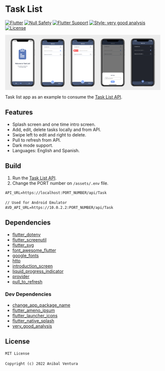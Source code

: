 # Task List

[![Flutter](https://img.shields.io/static/v1?label=Flutter&message=2.10.1&color=blue)](https://flutter.dev/)
[![Null Safety](https://img.shields.io/static/v1?label=Null+Safety&message=YES&color=success)](https://flutter.dev/docs/null-safety)
[![Flutter Support](https://img.shields.io/static/v1?label=Support&message=Android%20|%20iOS|%20Web&color=blue)]()
[![Style: very good analysis](https://img.shields.io/badge/Style-very_good_analysis-B22C89.svg)](https://pub.dev/packages/very_good_analysis)
[![License](https://img.shields.io/static/v1?label=License&message=MIT&color=blue)](LICENSE.md)

<img src="assets/images/repository_banner.png" align="center"/>

Task list app as an example to consume the [Task List API](https://github.com/anibalventura/task-list-rest-api).

## Features

- Splash screen and one time intro screen.
- Add, edit, delete tasks locally and from API.
- Swipe left to edit and right to delete.
- Pull to refresh from API.
- Dark mode support.
- Languages: English and Spanish.

## Build

1. Run the [Task List API](https://github.com/anibalventura/task-list-rest-api).
2. Change the PORT number on `/assets/.env` file.
```
API_URL=https://localhost:PORT_NUMBER/api/Task

// Used for Android Emulator
AVD_API_URL=https://10.0.2.2:PORT_NUMBER/api/Task
```

## Dependencies

- [flutter_dotenv](https://pub.dev/packages/flutter_dotenv)
- [flutter_screenutil](https://pub.dev/packages/flutter_screenutil)
- [flutter_svg](https://pub.dev/packages/flutter_svg)
- [font_awesome_flutter](https://pub.dev/packages/font_awesome_flutter)
- [google_fonts](https://pub.dev/packages/google_fonts)
- [http](https://pub.dev/packages/http)
- [introduction_screen](https://pub.dev/packages/introduction_screen)
- [liquid_progress_indicator](https://pub.dev/packages/liquid_progress_indicator)
- [provider](https://pub.dev/packages/provider)
- [pull_to_refresh](https://pub.dev/packages/pull_to_refresh)

### Dev Dependencies

- [change_app_package_name](https://pub.dev/packages/change_app_package_name)
- [flutter_ameno_ipsum](https://pub.dev/packages/flutter_ameno_ipsum)
- [flutter_launcher_icons](https://pub.dev/packages/flutter_launcher_icons)
- [flutter_native_splash](https://pub.dev/packages/flutter_native_splash)
- [very_good_analysis](https://pub.dev/packages/very_good_analysis)

## License

```xml
MIT License

Copyright (c) 2022 Anibal Ventura
```

